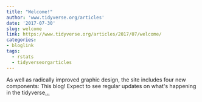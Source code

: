 ```yaml
---
title: "Welcome!"
author: 'www.tidyverse.org/articles'
date: '2017-07-30'
slug: welcome
link: https://www.tidyverse.org/articles/2017/07/welcome/
categories:
- bloglink
tags:
  - rstats
  - tidyverseorgarticles
---
```


As well as radically improved graphic design, the site includes four new components: This blog! Expect to see regular updates on what's happening in the tidyverse[... <i class="fas fa-external-link-alt"></i>](https://www.tidyverse.org/articles/2017/07/welcome/)

